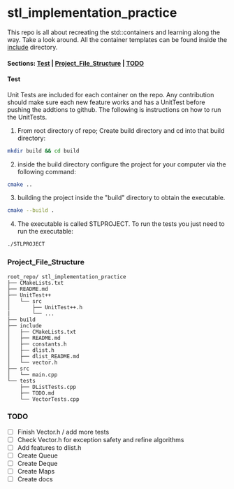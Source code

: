 
# stl_implementation_practice

This repo is all about recreating the std::containers and learning along the way. Take a look around. All the container templates can be found inside the [include](https://github.com/PIesPnuema/stl_implementation_practice/tree/main/include) directory. 

#### Sections: [Test](#test) | [Project_File_Structure](#project_file_structure) | [TODO](#todo)

#### Test
Unit Tests are included for each container on the repo. Any contribution should make sure each new feature works and has a UnitTest before pushing the addtions to github. The following is instructions on how to run the UnitTests.

1. From root directory of repo; Create build directory and cd into that build directory:
```bash
mkdir build && cd build
```
2. inside the build directory configure the project for your computer via the following command:
```bash
cmake ..
```
3. building the project inside the "build" directory to obtain the executable. 
```bash
cmake --build . 
```
4. The executable is called STLPROJECT. To run the tests you just need to run the executable:
```bash
./STLPROJECT
```

### Project_File_Structure
```
root_repo/ stl_implementation_practice
├── CMakeLists.txt
├── README.md
├── UnitTest++
│   └── src
│       ├── UnitTest++.h
|       └── ...
├── build
├── include
│   ├── CMakeLists.txt
│   ├── README.md
│   ├── constants.h
│   ├── dlist.h
│   ├── dlist_README.md
│   └── vector.h
├── src
│   └── main.cpp
└── tests
    ├── DListTests.cpp
    ├── TODO.md
    └── VectorTests.cpp
```

### TODO
- [ ] Finish Vector.h / add more tests
- [ ] Check Vector.h for exception safety and refine algorithms
- [ ] Add features to dlist.h
- [ ] Create Queue
- [ ] Create Deque
- [ ] Create Maps
- [ ] Create docs
